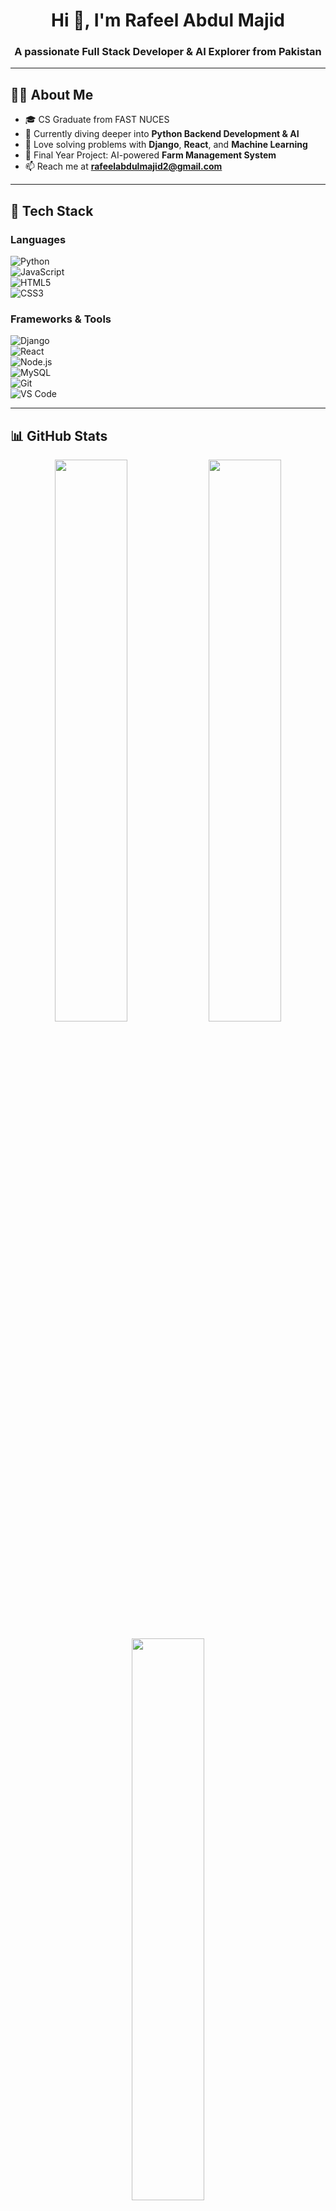 <h1 align="center">Hi 👋, I'm Rafeel Abdul Majid</h1>
<h3 align="center">A passionate Full Stack Developer & AI Explorer from Pakistan</h3>

---

## 👨‍💻 About Me

- 🎓 CS Graduate from FAST NUCES  
- 🌱 Currently diving deeper into **Python Backend Development & AI**  
- 🧠 Love solving problems with **Django**, **React**, and **Machine Learning**  
- 🚀 Final Year Project: AI-powered **Farm Management System**  
- 📫 Reach me at **rafeelabdulmajid2@gmail.com**  

---

## 🔧 Tech Stack

### Languages  
![Python](https://img.shields.io/badge/-Python-333333?style=flat&logo=python)  
![JavaScript](https://img.shields.io/badge/-JavaScript-333333?style=flat&logo=javascript)  
![HTML5](https://img.shields.io/badge/-HTML5-333333?style=flat&logo=html5)  
![CSS3](https://img.shields.io/badge/-CSS3-333333?style=flat&logo=css3)

### Frameworks & Tools  
![Django](https://img.shields.io/badge/-Django-092E20?style=flat&logo=django)  
![React](https://img.shields.io/badge/-React-20232a?style=flat&logo=react)  
![Node.js](https://img.shields.io/badge/-Node.js-333333?style=flat&logo=node.js)  
![MySQL](https://img.shields.io/badge/-MySQL-333333?style=flat&logo=mysql)  
![Git](https://img.shields.io/badge/-Git-333333?style=flat&logo=git)  
![VS Code](https://img.shields.io/badge/-VSCode-333333?style=flat&logo=visual-studio-code)

---

## 📊 GitHub Stats

<p align="center">
  <img src="https://github-readme-stats.vercel.app/api?username=rafeelabdulmajid&show_icons=true&theme=tokyonight" width="48%"/>
  <img src="https://github-readme-streak-stats.herokuapp.com/?user=rafeelabdulmajid&theme=tokyonight" width="48%"/>
</p>

<p align="center">
  <img src="https://github-readme-stats.vercel.app/api/top-langs/?username=rafeelabdulmajid&layout=compact&theme=tokyonight" width="48%" />
</p>

---

## 📁 Featured Projects

- 🚜 [Farm Management System (FYP)](https://github.com/Rafeel1/Farm-Management-System)
- 🤖 [Pneumonia Detection using CNNs](https://github.com/Rafeel1/Pneumonia-Detection-System)
- 🌐 [Skin Cancer Detection using DCAC](https://github.com/Rafeel1/Skin-Cancer-Detection-using-Double-Condenser-Attention-Condenser)
- 🎮 [Rain Prediction](https://github.com/Rafeel1/Rain-Prediction)

---

## 🌐 Connect with Me

<p align="left">
  <a href="https://www.linkedin.com/in/rafeel-abdul-majid" target="_blank"><img align="center" src="https://img.shields.io/badge/-LinkedIn-0A66C2?style=flat&logo=linkedin&logoColor=white"/></a>
  <a href="mailto:rafeelabdulmajid2@gmail.com"><img align="center" src="https://img.shields.io/badge/-Email-D14836?style=flat&logo=gmail&logoColor=white" /></a>
</p>

---

<p align="center">✨ Always learning. Always building. Let's connect & collaborate! ✨</p>
